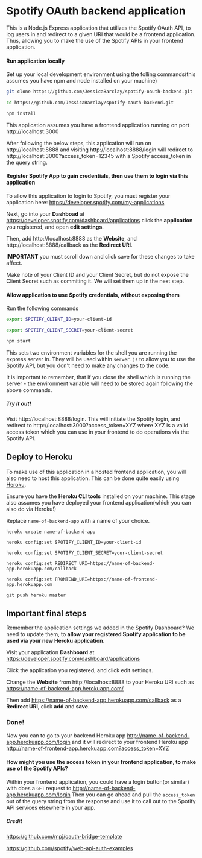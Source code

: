 # Spotify OAuth backend application

This is a Node.js Express application that utilizes the Spotify OAuth API, to log users in and redirect to a given URI that would be a frontend application. Thus, allowing you to make the use of the Spotify APIs in your frontend application.



#### Run application locally

Set up your local development environment using the folling commands(this assumes you have npm and node installed on your machine)

```bash
git clone https://github.com/JessicaBarclay/spotify-oauth-backend.git

cd https://github.com/JessicaBarclay/spotify-oauth-backend.git

npm install
```

This application assumes you have a frontend application running on port http://localhost:3000 

After following the below steps, this application will run on http://localhost:8888 and visiting http://localhost:8888/login will redirect to http://localhost:3000?access_token=12345 with a Spotify access_token in the query string.



#### Register Spotify App to gain credentials, then use them to login via this application

To allow this application to login to Spotify, you must register your application here: https://developer.spotify.com/my-applications

Next, go into your **Dashboad** at https://developer.spotify.com/dashboard/applications click the **application** you registered, and open **edit settings**. 

Then, add http://localhost:8888 as the **Website**, and http://localhost:8888/callback as the **Redirect URI**. 

**IMPORTANT** you must scroll down and click save for these changes to take affect.

Make note of your Client ID and your Client Secret, but do not expose the Client Secret such as commiting it. We will set them up in the next step.

#### Allow application to use Spotify credentials, without exposing them

Run the following commands

```bash
export SPOTIFY_CLIENT_ID=your-client-id

export SPOTIFY_CLIENT_SECRET=your-client-secret

npm start
```

This sets two environment variables for the shell you are running the express server in. They will be used within `server.js` to allow you to use the Spotify API, but you don't need to make any changes to the code.

It is important to remember, that if you close the shell which is running the server - the environment variable will need to be stored again following the above commands.

##### Try it out!

Visit http://localhost:8888/login. This will initiate the Spotify login, and redirect to http://localhost:3000?access_token=XYZ where XYZ is a valid access token which you can use in your frontend to do operations via the Spotify API.

## Deploy to Heroku

To make use of this application in a hosted frontend application, you will also need to host this application. This can be done quite easily using [Heroku](https://www.heroku.com/).

Ensure you have the **Heroku CLI tools** installed on your machine. This stage also assumes you have deployed your frontend application(which you can also do via Heroku!)

Replace `name-of-backend-app` with a name of your choice.

```
heroku create name-of-backend-app

heroku config:set SPOTIFY_CLIENT_ID=your-client-id

heroku config:set SPOTIFY_CLIENT_SECRET=your-client-secret

heroku config:set REDIRECT_URI=https://name-of-backend-app.herokuapp.com/callback

heroku config:set FRONTEND_URI=https://name-of-frontend-app.herokuapp.com

git push heroku master
```

## Important final steps

Remember the application settings we added in the Spotify Dashboard? We need to update them, to **allow your registered Spotify application to be used via your new Heroku application.**

Visit your application **Dashboard** at https://developer.spotify.com/dashboard/applications

Click the application you registered, and click edit settings.

Change the **Website** from http://localhost:8888 to your Heroku URI such as https://name-of-backend-app.herokuapp.com/

Then add https://name-of-backend-app.herokuapp.com/callback as a **Redirect URI**, click **add** and **save**.

### Done!

Now you can to go to your backend Heroku app http://name-of-backend-app.herokuapp.com/login and it will redirect to your frontend Heroku app http://name-of-frontend-app.herokuapp.com?access_token=XYZ 

#### How might you use the access token in your frontend application, to make use of the Spotify APIs?

Within your frontend application, you could have a login button(or similar) with does a `GET` request to http://name-of-backend-app.herokuapp.com/login Then you can go ahead and pull the `access_token` out of the query string from the response and use it to call out to the Spotify API services elsewhere in your app.

##### Credit

https://github.com/mpj/oauth-bridge-template

https://github.com/spotify/web-api-auth-examples